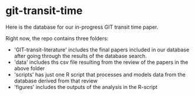 # git-transit-time

Here is the database for our in-progress GIT transit time paper.

Right now, the repo contains three folders:

- 'GIT-transit-literature' includes the final papers included in our database after going through the results of the database search.
- 'data' includes ths csv file resulting from the review of the papers in the above folder
- 'scripts' has just one R script that processes and models data from the database derived from that review
- 'figures' includes the outputs of the analysis in the R-script